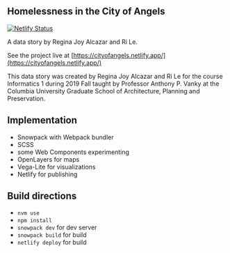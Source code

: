 Homelessness in the City of Angels
----
[![Netlify Status](https://api.netlify.com/api/v1/badges/9a6c57ae-ca28-48a9-b6e6-3908b6a875dd/deploy-status)](https://app.netlify.com/sites/cityofangels/deploys)

A data story by Regina Joy Alcazar and Ri Le.

See the project live at [https://cityofangels.netlify.app/](https://cityofangels.netlify.app/)

This data story was created by Regina Joy Alcazar and Ri Le for the course Informatics 1 during 2019 Fall taught by Professor Anthony P. Vanky at the Columbia University Graduate School of Architecture, Planning and Preservation.

## Implementation

- Snowpack with Webpack bundler
- SCSS
- some Web Components experimenting
- OpenLayers for maps
- Vega-Lite for visualizations
- Netlify for publishing

## Build directions
- `nvm use`
- `npm install`
- `snowpack dev` for dev server
- `snowpack build` for build
- `netlify deploy` for build